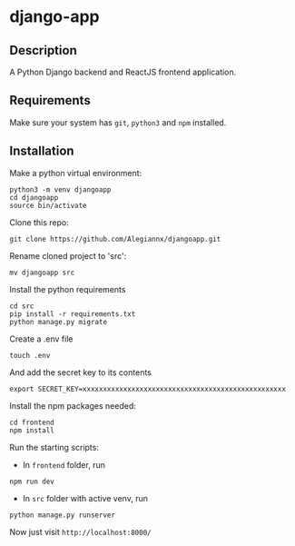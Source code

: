 # django-app

## Description
A Python Django backend and ReactJS frontend application.

## Requirements
Make sure your system has `git`, `python3` and `npm` installed.

## Installation
Make a python virtual environment:
```shell
python3 -m venv djangoapp
cd djangoapp
source bin/activate
```

Clone this repo:
```shell
git clone https://github.com/Alegiannx/djangoapp.git
```

Rename cloned project to 'src':
```shell
mv djangoapp src
```

Install the python requirements
```shell
cd src
pip install -r requirements.txt
python manage.py migrate
```

Create a .env file
```shell
touch .env
```
And add the secret key to its contents
```
export SECRET_KEY=xxxxxxxxxxxxxxxxxxxxxxxxxxxxxxxxxxxxxxxxxxxxxxxxxx
```

Install the npm packages needed:
```shell
cd frontend
npm install
```

Run the starting scripts:
 * In `frontend` folder, run 
 ```shell
 npm run dev
 ```
 * In `src` folder with active venv, run 
 ```shell
 python manage.py runserver
 ```


Now just visit `http://localhost:8000/`